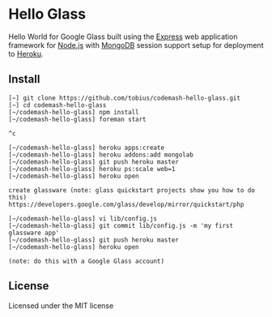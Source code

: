 
# Hello Glass

Hello World for Google Glass built using the [Express](http://expressjs.com/)
web application framework for [Node.js](http://nodejs.org/) with
[MongoDB](http://www.mongodb.org/) session support setup for deployment to
[Heroku](https://www.heroku.com/).

## Install

```
[~] git clone https://github.com/tobius/codemash-hello-glass.git
[~] cd codemash-hello-glass
[~/codemash-hello-glass] npm install
[~/codemash-hello-glass] foreman start

^c

[~/codemash-hello-glass] heroku apps:create
[~/codemash-hello-glass] heroku addons:add mongolab
[~/codemash-hello-glass] git push heroku master
[~/codemash-hello-glass] heroku ps:scale web=1
[~/codemash-hello-glass] heroku open

create glassware (note: glass quickstart projects show you how to do this)
https://developers.google.com/glass/develop/mirror/quickstart/php

[~/codemash-hello-glass] vi lib/config.js
[~/codemash-hello-glass] git commit lib/config.js -m 'my first glassware app'
[~/codemash-hello-glass] git push heroku master
[~/codemash-hello-glass] heroku open

(note: do this with a Google Glass account)
```

## License

Licensed under the MIT license

